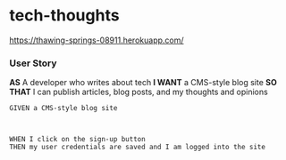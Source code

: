 # tech-thoughts
https://thawing-springs-08911.herokuapp.com/

### User Story
**AS** A developer who writes about tech
**I WANT** a CMS-style blog site
**SO THAT** I can publish articles, blog posts, and my thoughts and opinions

```
GIVEN a CMS-style blog site



WHEN I click on the sign-up button
THEN my user credentials are saved and I am logged into the site
```